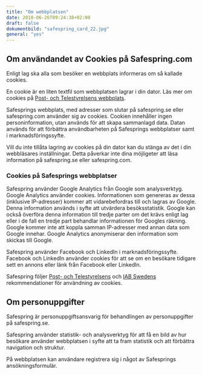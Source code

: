 ```yaml
---
title: "Om webbplatsen"
date: 2018-06-26T09:24:38+02:00
draft: false
dokumentbild: "safespring_card_22.jpg"
general: "yes"
---
```


## Om användandet av Cookies på Safespring.com
Enligt lag ska alla som besöker en webbplats informeras om så kallade cookies.  

En cookie är en liten textfil som webbplatsen lagrar i din dator. Läs mer om cookies på [Post- och Telestyrelsens webbplats](https://pts.se/sv/bransch/regler/lagar/lag-om-elektronisk-kommunikation/kakor-cookies/ "Post- och Telestyrelsens webbplats om Cookies").

Safesprings webbplats, med adresser som slutar på safespring.se eller safespring.com använder sig av cookies. Cookien innehåller ingen personinformation, utan används för att skapa sammanlagd data. Datan används för att förbättra användbarheten på Safesprings webbplatser samt i marknadsföringssyfte.

Vill du inte tillåta lagring av cookies på din dator kan du stänga av det i din webbläsares inställningar. Detta påverkar inte dina möjligeter att läsa information på safespring.se eller safespring.com.

### Cookies på Safesprings webbplatser
Safespring använder Google Analytics från Google som analysverktyg. Google Analytics använder cookies. Informationen som genereras av dessa (inklusive IP-adresser) kommer att vidarebefordras till och lagras av Google. Denna information används i syfte att utvärdera besöksstatistik. Google kan också överföra denna information till tredje parter om det krävs enligt lag eller i de fall en tredje part behandlar informationen för Googles räkning. Google kommer inte att koppla samman IP-adresser med annan data som Google innehar. Google Analytics anonymiserar den information som skickas till Google.

Safespring använder Facebook och LinkedIn i marknadsföringssyfte. Facebook och LinkedIn använder cookies för att se om en besökare tidigare sett en annons eller länk från Facebook eller LinkedIn.

Safespring följer [Post- och Telestyrelsens](https://pts.se/sv/bransch/regler/lagar/lag-om-elektronisk-kommunikation/kakor-cookies/ "Post- och Telestyrelsens webbplats om Cookies") och [IAB Swedens](http://www.minacookies.se/rekommendation-se/ "IAB Swedens rekommendationer för användning av cookies") rekommendationer för användning av cookies.

## Om personuppgifter
Safespring är personuppgiftsansvarig för behandlingen av personuppgifter på safespring.se.

Safespring använder statistik- och analysverktyg för att få en bild av hur besökare använder webbplatsen i syfte att ta fram statistik och att förbättra navigation och struktur.

På webbplatsen kan användare registrera sig i något av Safesprings ansökningsformulär.

